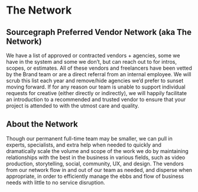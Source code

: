 # The Network

## Sourcegraph Preferred Vendor Network (aka The Network)

We have a list of approved or contracted vendors + agencies, some we have in the system and some we don’t, but can reach out to for intros, scopes, or estimates. All of these vendors and freelancers have been vetted by the Brand team or are a direct referral from an internal employee. We will scrub this list each year and remove/hide agencies we’d prefer to sunset moving forward. If for any reason our team is unable to support individual requests for creative (either directly or indirectly), we will happily facilitate an introduction to a recommended and trusted vendor to ensure that your project is attended to with the utmost care and quality.

## About the Network
Though our permanent full-time team may be smaller, we can pull in experts, specialists, and extra help when needed to quickly and dramatically scale the volume and scope of the work we do by maintaining relationships with the best in the business in various fields, such as video production, storytelling, social, community, UX, and design. The vendors from our network flow in and out of our team as needed, and disperse when appropriate, in order to efficiently manage the ebbs and flow of business needs with little to no service disruption.
